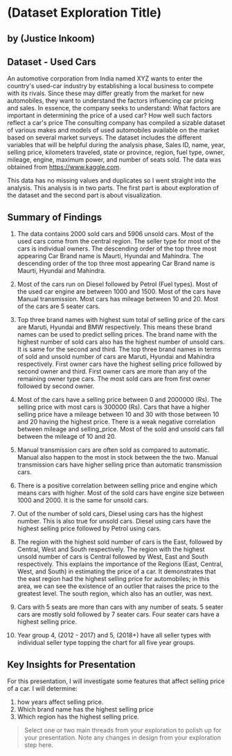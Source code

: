 # (Dataset Exploration Title)
## by (Justice Inkoom)


## Dataset - Used Cars
An automotive corporation from India named XYZ wants to enter the country's used-car industry by establishing a local business to compete with its rivals. Since these may differ greatly from the market for new automobiles, they want to understand the factors influencing car pricing and sales. In essence, the company seeks to understand: What factors are important in determining the price of a used car? How well such factors reflect a car's price The consulting company has compiled a sizable dataset of various makes and models of used automobiles available on the market based on several market surveys. The dataset includes the different variables that will be helpful during the analysis phase, Sales ID, name, year, selling price, kilometers traveled, state or province, region, fuel type, owner, mileage, engine, maximum power, and number of seats sold. The data was obtained from https://www.kaggle.com.

This data has no missing values and duplicates so I went straight into the analysis. 
This analysis is in two parts. The first part is about exploration of the dataset and the second part is about visualization.


## Summary of Findings

1. The data contains 2000 sold cars and 5906 unsold cars. Most of the used cars come from the central region. The seller type for most of the cars is individual owners. The descending order of the top three most appearing Car Brand name is Maurti, Hyundai and Mahindra. The descending order of the top three most appearing Car Brand name is Maurti, Hyundai and Mahindra.

2. Most of the cars run on Diesel followed by Petrol (Fuel types). Most of the used car engine are between 1000 and 1500. Most of the cars have Manual transmission. Most cars has mileage between 10 and 20. Most of the cars are 5 seater cars.

3. Top three brand names with highest sum total of selling price of the cars are Maruti, Hyundai and BMW respectively. This means these brand names can be used to predict selling prices. The brand name with the highest number of sold cars also has the highest number of unsold cars. It is same for the second and third. The top three brand names in terms of sold and unsold number of cars are Maruti, Hyundai and Mahindra respectively.
First owner cars have the highest selling price followed by second owner and third. First owner cars are more than any of the remaining owner type cars. The most sold cars are from first owner followed by second owner.

4. Most of the cars have a selling price between 0 and 2000000 (Rs). The selling price with most cars is 300000 (Rs).
Cars that have a higher selling price have a mileage between 10 and 30 with those between 10 and 20 having the highest price. There is a weak negative correlation between mileage and selling_price. Most of the sold and unsold cars fall between the mileage of 10 and 20.

5. Manual transmission cars are often sold as compared to automatic. Manual also happen to the most in stock between the the two. Manual transmission cars have higher selling price than automatic transmission cars.

6. There is a positive correlation between selling price and engine which means cars with higher. Most of the sold cars have engine size between 1000 and 2000. It is the same for unsold cars.

7. Out of the number of sold cars, Diesel using cars has the highest number. This is also true for unsold cars. Diesel using cars have the highest selling price followed by Petrol using cars.

8. The region with the highest sold number of cars is the East, followed by Central, West and South respectively. The region with the highest unsold number of cars is Central followed by West, East and South respectively. This explains the importance of the Regions (East, Central, West, and South) in estimating the price of a car. It demonstrates that the east region had the highest selling price for automobiles; in this area, we can see the existence of an outlier that raises the price to the greatest level. The south region, which also has an outlier, was next.

9. Cars with 5 seats are more than cars with any number of seats. 5 seater cars are mostly sold followed by 7 seater cars. Four seater cars have a highest selling price.

10. Year group 4, (2012 - 2017) and 5, (2018+) have all seller types with individual seller type topping the chart for all five year groups.


## Key Insights for Presentation
For this presentation, I will investigate some features that affect selling price of a car.
I will determine:
1. how years affect selling price.
2. Which brand name has the highest selling price
3. Which region has the highest selling price.



> Select one or two main threads from your exploration to polish up for your presentation. Note any changes in design from your exploration step here.
